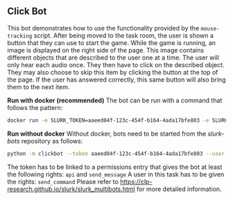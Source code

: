 ## Click Bot

This bot demonstrates how to use the functionality provided by the `mouse-tracking` script.
After being moved to the task room, the user is shown a button that they can use to start the game.
While the game is running, an image is displayed on the right side of the page. This image contains different objects that are described to the user one at a time. The user will only hear each audio once. They then have to click on the described object. They may also choose to skip this item by clicking the button at the top of the page. If the user has answered correctly, this same button will also bring them to the next item.

**Run with docker (recommended)**
The bot can be run with a command that follows the pattern:
```bash
docker run -e SLURK_TOKEN=aaeed04f-123c-454f-b164-4ada17bfe803 -e SLURK_USER=2 -e SLURK_PORT=5000 -e CLICK_TASK_ID=1 -e CLICK_DATA="clickbot/test_items/shape-colors.json" --net="host" slurk/click-bot
```

**Run without docker**
Without docker, bots need to be started from the *slurk-bots* repository as follows:
```bash
python -m clickbot --token aaeed04f-123c-454f-b164-4ada17bfe803 --user 2 --port 5000 --task 1 --data "clickbot/test_items/shape-colors.json"
```

The token has to be linked to a permissions entry that gives the bot at least the following rights: `api` and `send_message`
A user in this task has to be given the rights: `send_command`
Please refer to <https://clp-research.github.io/slurk/slurk_multibots.html> for more detailed information.
